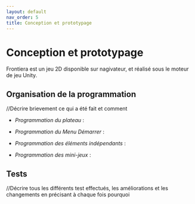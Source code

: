 ```yaml
---
layout: default
nav_order: 5
title: Conception et prototypage
---
```


# Conception et prototypage
Frontiera est un jeu 2D disponible sur nagivateur, et réalisé sous le moteur de jeu Unity.
  
## Organisation de la programmation
//Décrire brievement ce qui a été fait et comment 
* *Programmation du plateau* :
  
* *Programmation du Menu Démarrer* :

  
* *Programmation des éléments indépendants* :

  
* *Programmation des mini-jeux* :

## Tests 
//Décrire tous les différents test effectués, les améliorations et les changements en précisant à chaque fois pourquoi

